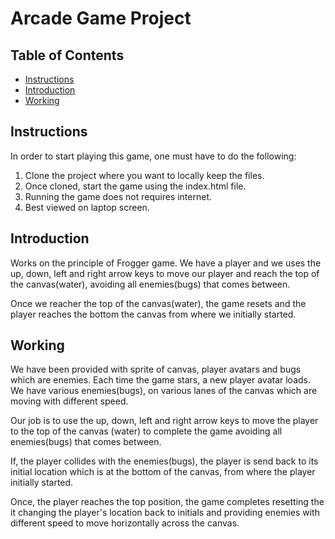 # Arcade Game Project

## Table of Contents

* [Instructions](#instructions)
* [Introduction](#introduction)
* [Working](#working)

## Instructions

In order to start playing this game, one must have to do the following:
1. Clone the project where you want to locally keep the files.
2. Once cloned, start the game using the index.html file.
3. Running the game does not requires internet.
4. Best viewed on laptop screen.
	
## Introduction

Works on the principle of Frogger game. We have a player and we uses the up, down, left and right arrow keys to move our player and reach the top of the canvas(water), avoiding all enemies(bugs) that comes between.

Once we reacher the top of the canvas(water), the game resets and the player reaches the bottom the canvas from where we initially started.

## Working

We have been provided with sprite of canvas, player avatars and bugs which are enemies. Each time the game stars, a new player avatar loads. We have various enemies(bugs), on various lanes of the canvas which are moving with different speed.

Our job is to use the up, down, left and right arrow keys to move the player to the top of the canvas (water) to complete the game avoiding all enemies(bugs) that comes between.

If, the player collides with the enemies(bugs), the player is send back to its initial location which is at the bottom of the canvas, from where the player initially started.

Once, the player reaches the top position, the game completes resetting the it changing the player's location back to initials and providing enemies with different speed to move horizontally across the canvas.
